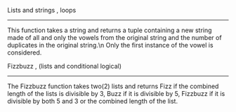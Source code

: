 Lists and strings , loops
**************************************************************************
This function takes a string and returns a tuple containing a new string made of all and only the  vowels from the original  string and the number of duplicates in the original string.\n
Only the first instance of the vowel is considered.


Fizzbuzz  , (lists and conditional logical)
***************************************************************************
The Fizzbuzz function takes two(2) lists  and returns Fizz if the combined length of the lists is divisible by 3,  Buzz if it is divisible by 5, Fizzbuzz if it is divisible by both 5 and 3  or the combined length of the list.
